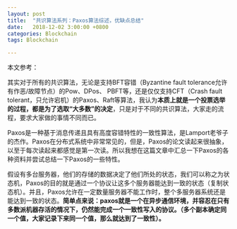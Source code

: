 ```yaml
---
layout: post
title:  "共识算法系列：Paxos算法综述，优缺点总结"
date:   2018-12-02 3:00:00 +0800
categories: Blockchain
tags: Blockchain

---
```


本文参考：

其实对于所有的共识算法，无论是支持BFT容错（Byzantine fault tolerance允许有作恶/故障节点）的Pow、DPos、
PBFT等，还是仅仅支持CFT（Crash
fault tolerant，只允许宕机）的Paxos、Raft等算法，我认为**本质上就是一个投票选举的过程，都是为了选取“大多数”的决定**，只是对于不同的共识算法，大家走的流程，要求大家做的事情不同而已。

Paxos是一种基于消息传递且具有高度容错特性的一致性算法，是Lamport老爷子的杰作。Paxos在分布式系统中非常常见的，但是，Paxos的论文读起来很抽象，以至于每次读起来都感觉是第一次读。所以我想在这篇文章中汇总一下Paxos的各种资料并尝试总结一下Paxos的一些特性。

假设有多台服务器，他们的存储的数据决定了他们所处的状态，我们可以称之为状态机，Paxos的目的就是通过一个协议让这多个服务器能达到一致的状态（复制状态机）。并且，Paxos允许在一定数量服务器不能工作时，整个多服务器系统还是能达到一致的状态。**简单点来说：paxos就是一个在异步通信环境，并容忍在只有多数派机器存活的情况下，仍然能完成一个一致性写入的协议。（多个副本确定同一个值，大家记录下来同一个值，那么就达到了一致性）。**




